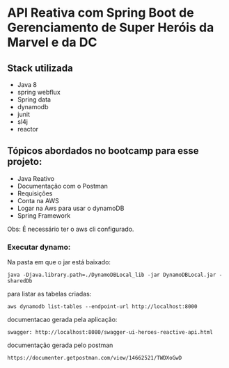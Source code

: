 
# API Reativa com Spring Boot de Gerenciamento de Super Heróis da Marvel e da DC 



## Stack utilizada

  * Java 8
  * spring webflux
  * Spring data
  * dynamodb
  * junit
  * sl4j
  * reactor



## Tópicos abordados no bootcamp para esse projeto:

* Java Reativo
* Documentação com o Postman
* Requisições 
* Conta na AWS
* Logar na Aws para usar o dynamoDB
* Spring Framework


  
Obs: É necessário ter o aws cli configurado.



### Executar dynamo: 

Na pasta em que o jar está baixado: 
```shell script
java -Djava.library.path=./DynamoDBLocal_lib -jar DynamoDBLocal.jar -sharedDb
```
 
para listar as tabelas criadas:  
```shell script
aws dynamodb list-tables --endpoint-url http://localhost:8000
```

documentacao gerada pela aplicação: 
```shell script
swagger: http://localhost:8080/swagger-ui-heroes-reactive-api.html
```

documentação gerada pelo postman
```shell script
https://documenter.getpostman.com/view/14662521/TWDXoGwD
```

